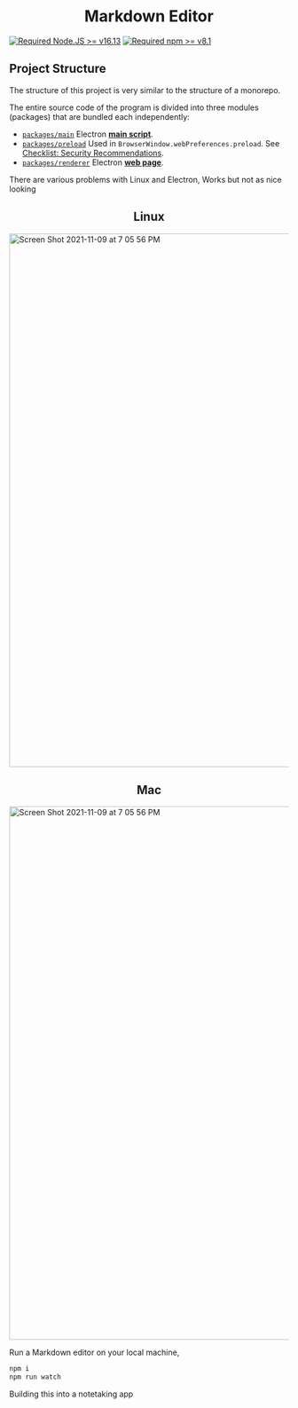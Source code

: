 <h1 align="center"> Markdown Editor</h1>

[![Required Node.JS >= v16.13](https://img.shields.io/static/v1?label=node&message=%3E=16.13&logo=node.js&color)](https://nodejs.org/about/releases/)
[![Required npm >= v8.1](https://img.shields.io/static/v1?label=npm&message=%3E=8.1&logo=npm&color)](https://github.com/npm/cli/releases)

## Project Structure

The structure of this project is very similar to the structure of a monorepo.

The entire source code of the program is divided into three modules (packages) that are bundled each independently:
- [`packages/main`](packages/main)
Electron [**main script**](https://www.electronjs.org/docs/tutorial/quick-start#create-the-main-script-file).
- [`packages/preload`](packages/preload)
Used in `BrowserWindow.webPreferences.preload`. See [Checklist: Security Recommendations](https://www.electronjs.org/docs/tutorial/security#2-do-not-enable-nodejs-integration-for-remote-content).
- [`packages/renderer`](packages/renderer)
Electron [**web page**](https://www.electronjs.org/docs/tutorial/quick-start#create-a-web-page).


There are various problems with Linux and Electron,
Works but not as nice looking

<h2 align="center">Linux</h2>
<img width="962" alt="Screen Shot 2021-11-09 at 7 05 56 PM" src="https://user-images.githubusercontent.com/61941978/144934655-07c29fcf-7943-4cde-b383-f6e34ba6d5d6.png">

<br>
<h2 align="center">Mac</h2>
<img width="962" alt="Screen Shot 2021-11-09 at 7 05 56 PM" src="https://user-images.githubusercontent.com/61941978/141025464-c20a9ef6-5ad0-442a-9799-12c92f59759d.png">




Run a Markdown editor on your local machine,
```sh
npm i
npm run watch
```

Building this into a notetaking app

